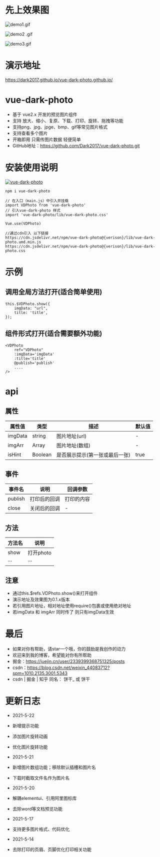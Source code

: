 # 先上效果图

![demo1.gif](https://p9-juejin.byteimg.com/tos-cn-i-k3u1fbpfcp/3248bfb1e99e4e798c8fdb60cdf1dfbc~tplv-k3u1fbpfcp-watermark.image)

![demo2 .gif](https://p3-juejin.byteimg.com/tos-cn-i-k3u1fbpfcp/5cfe5a9e79ed441c8e071838a0261bac~tplv-k3u1fbpfcp-watermark.image)

![demo3.gif](https://p6-juejin.byteimg.com/tos-cn-i-k3u1fbpfcp/fb97030f74a14681978c5d379a62f02b~tplv-k3u1fbpfcp-watermark.image)

# 演示地址
https://dark2017.github.io/vue-dark-photo.github.io/

# vue-dark-photo

- 基于 vue2.x 开发的预览图片组件
- 支持 放大、缩小、复原、下载、打印、旋转、拖拽等功能
- 支持png、jpg、jpge、bmp、gif等常见图片格式
- 支持查看多个图片
- 开箱即用 只需传图片数据 轻便简单
- GitHub地址：https://github.com/Dark2017/vue-dark-photo.git

# 安装使用说明
[![vue-dark-photo](https://nodei.co/npm/vue-dark-photo.png)](https://npmjs.com/package/vue-dark-photo)
```
npm i vue-dark-photo

// 在入口（main.js）中引入并挂载
import VDPhoto from 'vue-dark-photo'
// 引入vue-dark-photo 样式
import 'vue-dark-photo/lib/vue-dark-photo.css'

Vue.use(VDPhoto)

```

```
//通过cdn引入 以下链接
https://cdn.jsdelivr.net/npm/vue-dark-photo@{verison}/lib/vue-dark-photo.umd.min.js
https://cdn.jsdelivr.net/npm/vue-dark-photo@{verison}/lib/vue-dark-photo.css

```
# 示例

## 调用全局方法打开(适合简单使用)

```
this.$VDPhoto.show({
    imgData: "url",
    title: 'title',
});

```

## 组件形式打开(适合需要额外功能)
```
<VDPhoto 
    ref="VDPhoto"
    :imgData='imgData'
    :title='title'
    @publish='publish'
    ....
/>

```

# api

## 属性

| 属性值 |  类型 | 描述 | 默认值 | 
| --- | --- | --- | ---
| imgData | string | 图片地址(url) | -
| imgArr | Array | 图片地址(数组) | -
| isHint | Boolean | 是否展示提示(第一张或最后一张) | true

## 事件
| 事件名 |  说明 | 回调参数
| --- | --- | ---
| publish | 打印后的回调 | 打印的内容
| close | 关闭后的回调 | -

## 方法
| 方法名 |  说明 | 
| --- | --- | 
| show | 打开photo | 
| ··· | ··· | 


## 注意
- 通过this.$refs.VDPhoto.show()来打开组件
- 演示地址及效果图为0.1.x版本
- 若引用图片地址，相对地址使用require()包裹或使用绝对地址
- 若imgData 和 imgArr 同时传了 则只有imgData生效

# 最后

- 如果对你有帮助，请star一个哦，你的鼓励是我创作的动力
- 欢迎来到我的博客，希望能对你有所帮助
- 掘金：https://juejin.cn/user/2339399368751325/posts
- csdn：https://blog.csdn.net/weixin_44083712?spm=1010.2135.3001.5343
- csdn | 掘金 | 知乎 同名： 饼干_  或  饼干 

# 更新日志

- 2021-5-22
- 新增提示功能
- 添加图片旋转动画
- 优化图片旋转功能

- 2021-5-21
- 新增图片数组功能；移除默认插槽和图片名
- 下载时截取文件名作为图片名

- 2021-5-20
- 解耦elementui、引用阿里图标库
- 去除word等文档预览功能

- 2021-5-17
- 支持更多图片格式、代码优化

- 2021-5-14 
- 去除打印的页眉、页脚优化打印相关功能



